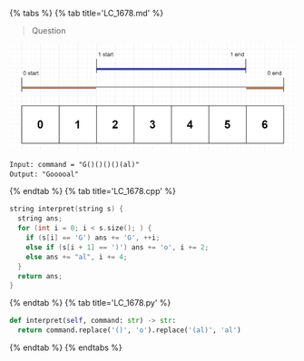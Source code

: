 {% tabs %}
{% tab title='LC_1678.md' %}

> Question

![LC_1678](images/20210306_004157.png)

```txt
Input: command = "G()()()()(al)"
Output: "Gooooal"
```

{% endtab %}
{% tab title='LC_1678.cpp' %}

```cpp
string interpret(string s) {
  string ans;
  for (int i = 0; i < s.size(); ) {
    if (s[i] == 'G') ans += 'G', ++i;
    else if (s[i + 1] == ')') ans += 'o', i += 2;
    else ans += "al", i += 4;
  }
  return ans;
}
```

{% endtab %}
{% tab title='LC_1678.py' %}

```py
def interpret(self, command: str) -> str:
  return command.replace('()', 'o').replace('(al)', 'al')
```

{% endtab %}
{% endtabs %}
